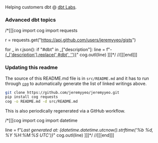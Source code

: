 Helping customers dbt @ [dbt Labs](https://www.getdbt.com/).

### Advanced dbt topics

/*[[[cog
import cog
import requests

r = requests.get("https://api.github.com/users/jeremyyeo/gists")

for _ in r.json():
    if "#dbt" in _["description"]:
        line = f"- [{_['description'].replace(' #dbt', '')}]({_['html_url']})"
        cog.outl(line)
]]]*/
//[[[end]]]


### Updating this readme

The source of this README.md file is in `src/README.md` and it has to run through [`cog`](https://nedbatchelder.com/code/cog) to automatically generate the list of linked writings above.

```sh
git clone https://github.com/jeremyyeo/jeremyyeo.git
pip install cog requests
cog -o README.md -d src/README.md
```

This is also periodically regenerated via a GitHub workflow.

/*[[[cog
import cog
import datetime

line = f"_Last generated at: {datetime.datetime.utcnow().strftime('%b %d, %Y %H:%M:%S UTC')}_"
cog.outl(line)
]]]*/
//[[[end]]]
